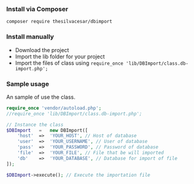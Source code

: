### Install via Composer
`composer require thesilvacesar/dbimport`

### Install manually

* Download the project
* Import the lib folder for your project
* Import the files of class using `require_once 'lib/DBImport/class.db-import.php';`

### Sample usage
An sample of use the class.

```php
require_once 'vendor/autoload.php';
//require_once 'lib/DBImport/class.db-import.php';

// Instance the class
$DBImport   =   new DBImport([
    'host'	=>	'YOUR_HOST', // Host of database
    'user'	=>	'YOUR_USERNAME', // User of database
    'pass'	=>	'YOUR_PASSWORD', // Password of database
    'file'	=>	'YOUR_FILE', // File that be will imported
    'db'	=>	'YOUR_DATABASE', // Database for import of file
]);

$DBImport->execute(); // Execute the importation file
```
